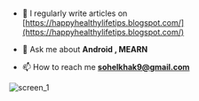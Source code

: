 #

- 📝 I regularly write articles on [https://happyhealthylifetips.blogspot.com/](https://happyhealthylifetips.blogspot.com/)

- 💬 Ask me about **Android , MEARN**

- 📫 How to reach me **sohelkhak9@gmail.com**
<body hight="100" width="100">

![screen_1](https://user-images.githubusercontent.com/111686657/194098136-876f0755-3c00-4894-80af-d9bdf05417ce.png)
<body/>
